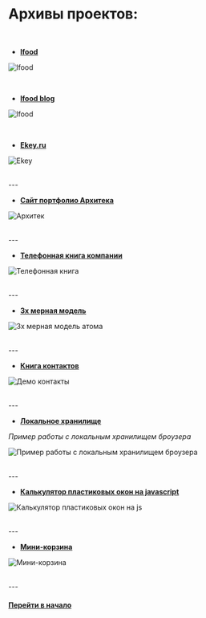 # Архивы проектов:

<br />

- [**lfood**](https://github.com/tsvetkovpro/l-food)

![](./img/lfood.png "lfood")


<br />

- [**lfood blog**](https://github.com/tsvetkovpro/l-food-blog)

![](https://github.com/tsvetkovpro/l-food-blog/blob/master/l-food-blog/img.JPG "lfood")


<br />

- [**Ekey.ru**](./ekey77.7z)

![](./img/ekey.jpg "Ekey")

<br />
---
<br />

- [**Сайт портфолио Архитека**](./project-arch.zip)

![](./img/pmat.jpg "Архитек")

<br />
---
<br />

- [**Телефонная книга компании**](./contacts-mtri.zip)

![](./img/contacts.jpg "Телефонная книга")

<br />
---
<br />

- [**3х мерная модель**](./vserod.7z)

![](./img/vserod.jpg "3х мерная модель атома")

<br />
---
<br />

- [**Книга контактов**](./demo-contact)

![](./img/demo-contacts.jpg "Демо контакты")

<br />
---
<br />

- [**Локальное хранилище**](./webstorage)

*Пример работы с локальным хранилищем броузера*

![](./img/local-storage.jpg "Пример работы с локальным хранилищем броузера")

<br />
---
<br />

- [**Калькулятор пластиковых окон на javascript**](./js-windows-cost-calculator.zip)

![](./img/js-window-calc.jpg "Калькулятор пластиковых окон на js")

<br />
---
<br />

- [**Мини-корзина**](./minibasket-master.zip)

![](./img/mini-basket.jpg "Мини-корзина")

<br />
---
<br />




#### [Перейти в начало](https://github.com/tsvetkovpro/sources#web-dev)



























